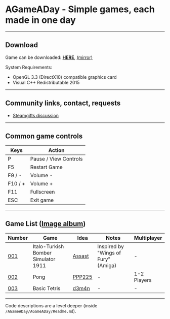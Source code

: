 # AGameADay - Simple games, each made in one day

-------------------------------------------------------------------------------

## Download

Game can be downloaded: [**HERE**](https://github.com/PPP225/AGameADay/releases), [(mirror)](https://www.mediafire.com/folder/ztm4x3n8x5dsh/AGameADay)

System Requirements:
* OpenGL 3.3 (DirectX10) compatible graphics card
* Visual C++ Redistributable 2015

-------------------------------------------------------------------------------

## Community links, contact, requests

 * [Steamgifts discussion](https://www.steamgifts.com/discussion/otIXl/im-making-simple-2d-games-on-request-ga-inside)

-------------------------------------------------------------------------------

## Common game controls

Keys | Action
----------|--------
P | Pause / View Controls
F5 | Restart Game
F9 / - | Volume -
F10 / + | Volume +
F11 | Fullscreen
ESC | Exit game

-------------------------------------------------------------------------------

## Game List ([Image album](http://imgur.com/a/ScdOV))

Number | Game | Idea | Notes | Multiplayer
----|---------|------|-------|------------
[001](http://imgur.com/TNlZMzl) | Italo-Turkish Bomber Simulator 1911 | [Assast](https://github.com/PPP225/AGameADay) | Inspired by "Wings of Fury" (Amiga) | -
[002](http://imgur.com/HzosY47) | Pong | [PPP225](https://github.com/PPP225/AGameADay) | - | 1-2 Players
[003](http://imgur.com/xsasClZ) | Basic Tetris | [d3m4n](https://www.steamgifts.com/go/comment/NS4D6Zr) | - | - 

-------------------------------------------------------------------------------

Code descriptions are a level deeper (inside `/AGameADay/AGameADay/Readme.md`).
